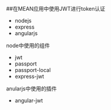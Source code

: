 ##在MEAN应用中使用JWT进行token认证

- nodejs
- express
- angularjs

node中使用的组件

- jwt
- passport
- passport-local
- express-jwt


anularjs中使用的插件
- angular-jwt





